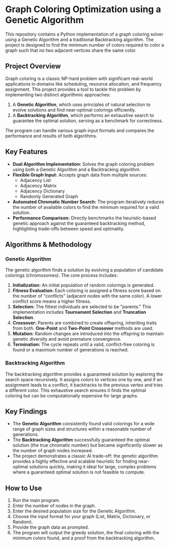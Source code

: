 #  Graph Coloring Optimization using a Genetic Algorithm

This repository contains a Python implementation of a graph coloring solver using a Genetic Algorithm and a traditional Backtracking algorithm. The project is designed to find the minimum number of colors required to color a graph such that no two adjacent vertices share the same color.

##  Project Overview

Graph coloring is a classic NP-hard problem with significant real-world applications in domains like scheduling, resource allocation, and frequency assignment. This project provides a tool to tackle this problem by implementing two distinct algorithmic approaches:

1.  A **Genetic Algorithm**, which uses principles of natural selection to evolve solutions and find near-optimal colorings efficiently.
2.  A **Backtracking Algorithm**, which performs an exhaustive search to guarantee the optimal solution, serving as a benchmark for correctness.

The program can handle various graph input formats and compares the performance and results of both algorithms.

##  Key Features

*   **Dual Algorithm Implementation:** Solves the graph coloring problem using both a Genetic Algorithm and a Backtracking algorithm.
*   **Flexible Graph Input:** Accepts graph data from multiple sources:
    *   Adjacency List
    *   Adjacency Matrix
    *   Adjacency Dictionary
    *   Randomly Generated Graph
*   **Automated Chromatic Number Search:** The program iteratively reduces the number of available colors to find the minimum required for a valid solution.
*   **Performance Comparison:** Directly benchmarks the heuristic-based genetic approach against the guaranteed backtracking method, highlighting trade-offs between speed and optimality.

##  Algorithms & Methodology

### Genetic Algorithm

The genetic algorithm finds a solution by evolving a population of candidate colorings (chromosomes). The core process includes:

1.  **Initialization:** An initial population of random colorings is generated.
2.  **Fitness Evaluation:** Each coloring is assigned a fitness score based on the number of "conflicts" (adjacent nodes with the same color). A lower conflict score means a higher fitness.
3.  **Selection:** The fittest individuals are selected to be "parents." This implementation includes **Tournament Selection** and **Truncation Selection**.
4.  **Crossover:** Parents are combined to create offspring, inheriting traits from both. **One-Point** and **Two-Point Crossover** methods are used.
5.  **Mutation:** Random changes are introduced into the offspring to maintain genetic diversity and avoid premature convergence.
6.  **Termination:** The cycle repeats until a valid, conflict-free coloring is found or a maximum number of generations is reached.

### Backtracking Algorithm

The backtracking algorithm provides a guaranteed solution by exploring the search space recursively. It assigns colors to vertices one by one, and if an assignment leads to a conflict, it backtracks to the previous vertex and tries a different color. This exhaustive search ensures it finds the optimal coloring but can be computationally expensive for large graphs.

##  Key Findings

*   The **Genetic Algorithm** consistently found valid colorings for a wide range of graph sizes and structures within a reasonable number of generations.
*   The **Backtracking Algorithm** successfully guaranteed the optimal solution (the true chromatic number) but became significantly slower as the number of graph nodes increased.
*   The project demonstrates a classic AI trade-off: the genetic algorithm provides a highly effective and scalable heuristic for finding near-optimal solutions quickly, making it ideal for large, complex problems where a guaranteed optimal solution is not feasible to compute.

##  How to Use

1.  Run the main program.
2.  Enter the number of nodes in the graph.
3.  Enter the desired population size for the Genetic Algorithm.
4.  Choose the input format for your graph (List, Matrix, Dictionary, or Random).
5.  Provide the graph data as prompted.
6.  The program will output the greedy solution, the final coloring with the minimum colors found, and a proof from the backtracking algorithm.
